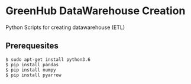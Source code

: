 # GreenHub DataWarehouse Creation

Python Scripts for creating datawarehouse (ETL)

## Prerequesites
```shell
$ sudo apt-get install python3.6
$ pip install pandas
$ pip install numpy
$ pip install pyarrow
```


